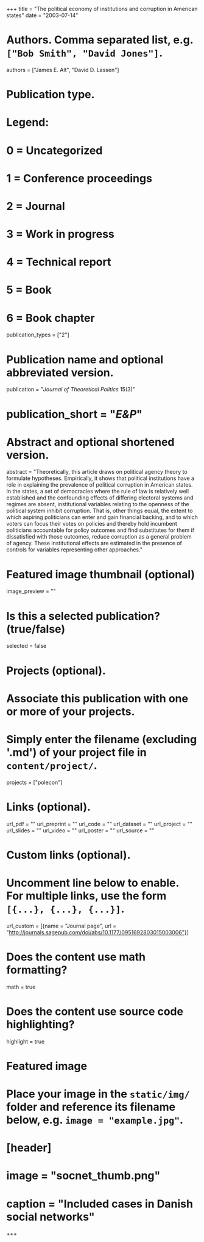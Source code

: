 +++
title = "The political economy of institutions and corruption in American states"
date = "2003-07-14"

# Authors. Comma separated list, e.g. `["Bob Smith", "David Jones"]`.
authors = ["James E. Alt", "David D. Lassen"]

# Publication type.
# Legend:
# 0 = Uncategorized
# 1 = Conference proceedings
# 2 = Journal
# 3 = Work in progress
# 4 = Technical report
# 5 = Book
# 6 = Book chapter
publication_types = ["2"]

# Publication name and optional abbreviated version.
publication = "*Journal of Theoretical Politics* 15(3)"
# publication_short = "*E&P*"

# Abstract and optional shortened version.
abstract = "Theoretically, this article draws on political agency theory to formulate hypotheses. Empirically, it shows that political institutions have a role in explaining the prevalence of political corruption in American states. In the states, a set of democracies where the rule of law is relatively well established and the confounding effects of differing electoral systems and regimes are absent, institutional variables relating to the openness of the political system inhibit corruption. That is, other things equal, the extent to which aspiring politicians can enter and gain financial backing, and to which voters can focus their votes on policies and thereby hold incumbent politicians accountable for policy outcomes and find substitutes for them if dissatisfied with those outcomes, reduce corruption as a general problem of agency. These institutional effects are estimated in the presence of controls for variables representing other approaches."

# Featured image thumbnail (optional)
image_preview = ""

# Is this a selected publication? (true/false)
selected = false

# Projects (optional).
#   Associate this publication with one or more of your projects.
#   Simply enter the filename (excluding '.md') of your project file in `content/project/`.
projects = ["polecon"]

# Links (optional).
url_pdf = ""
url_preprint = ""
url_code = ""
url_dataset = ""
url_project = ""
url_slides = ""
url_video = ""
url_poster = ""
url_source = ""

# Custom links (optional).
#   Uncomment line below to enable. For multiple links, use the form `[{...}, {...}, {...}]`.
url_custom = [{name = "Journal page", url = "http://journals.sagepub.com/doi/abs/10.1177/0951692803015003006"}]

# Does the content use math formatting?
math = true

# Does the content use source code highlighting?
highlight = true

# Featured image
# Place your image in the `static/img/` folder and reference its filename below, e.g. `image = "example.jpg"`.
# [header]
# image = "socnet_thumb.png"
# caption = "Included cases in Danish social networks"

+++
